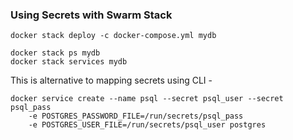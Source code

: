 ### Using Secrets with Swarm Stack

```shell
docker stack deploy -c docker-compose.yml mydb

docker stack ps mydb
docker stack services mydb
```
This is alternative to mapping secrets using CLI -

```shell
docker service create --name psql --secret psql_user --secret psql_pass 
    -e POSTGRES_PASSWORD_FILE=/run/secrets/psql_pass 
    -e POSTGRES_USER_FILE=/run/secrets/psql_user postgres
```